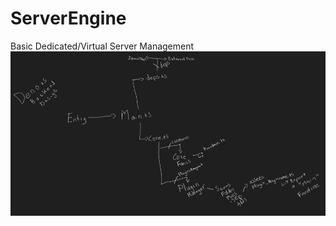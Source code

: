 # ServerEngine
Basic Dedicated/Virtual Server Management
![Layout of code - the rough design](Design.jpg)
